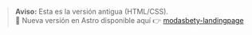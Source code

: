 > **Aviso:** Esta es la versión antigua (HTML/CSS).  
🚀 Nueva versión en Astro disponible aquí 👉 [modasbety-landingpage](https://github.com/jAlejandroGM/modasbety-landingpage)

